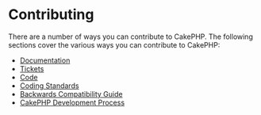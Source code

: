 # Contributing

There are a number of ways you can contribute to CakePHP. The following sections
cover the various ways you can contribute to CakePHP:

- [Documentation](contributing/documentation)
- [Tickets](contributing/tickets)
- [Code](contributing/code)
- [Coding Standards](contributing/cakephp-coding-conventions)
- [Backwards Compatibility Guide](contributing/backwards-compatibility)
- [CakePHP Development Process](contributing/cakephp-development-process)
